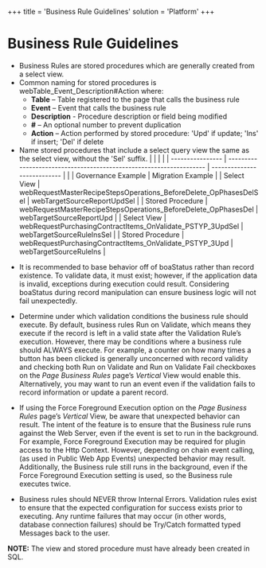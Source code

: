 +++
title = 'Business Rule Guidelines'
solution = 'Platform'
+++

# Business Rule Guidelines

  - Business Rules are stored procedures which are generally created
    from a select view.
  - Common naming for stored procedures is
    webTable\_Event\_Description\#Action where:
      - **Table** – Table registered to the page that calls the business
        rule
      - **Event** – Event that calls the business rule
      - **Description** - Procedure description or field being modified
      - **\#** – An optional number to prevent duplication
      - **Action** – Action performed by stored procedure: 'Upd' if
        update; 'Ins' if insert; 'Del' if delete
  - Name stored procedures that include a select query view the same as
    the select view, without the 'Sel'
    suffix.
    |                  |                                                                     |                             |
    | ---------------- | ------------------------------------------------------------------- | --------------------------- |
    |                  | Governance Example                                                  | Migration Example           |
    | Select View      | webRequestMasterRecipeStepsOperations\_BeforeDelete\_OpPhasesDelSel | webTargetSourceReportUpdSel |
    | Stored Procedure | webRequestMasterRecipeStepsOperations\_BeforeDelete\_OpPhasesDel    | webTargetSourceReportUpd    |
    | Select View      | webRequestPurchasingContractItems\_OnValidate\_PSTYP\_3UpdSel       | webTargetSourceRuleInsSel   |
    | Stored Procedure | webRequestPurchasingContractItems\_OnValidate\_PSTYP\_3Upd          | webTargetSourceRuleIns      |

<!-- end list -->

  - It is recommended to base behavior off of boaStatus rather than
    record existence. To validate data, it must exist; however, if the
    application data is invalid, exceptions during execution could
    result. Considering boaStatus during record manipulation can ensure
    business logic will not fail unexpectedly.

  - Determine under which validation conditions the business rule should
    execute. By default, business rules Run on Validate, which means
    they execute if the record is left in a valid state after the
    Validation Rule’s execution. However, there may be conditions where
    a business rule should ALWAYS execute. For example, a counter on how
    many times a button has been clicked is generally unconcerned with
    record validity and checking both Run on Validate and Run on
    Validate Fail checkboxes on the *Page Business Rules* page’s
    *Vertical* View would enable this. Alternatively, you may want to
    run an event even if the validation fails to record information or
    update a parent record.

  - If using the Force Foreground Execution option on the *Page Business
    Rules* page’s *Vertical* View, be aware that unexpected behavior can
    result. The intent of the feature is to ensure that the Business
    rule runs against the Web Server, even if the event is set to run in
    the background. For example, Force Foreground Execution may be
    required for plugin access to the Http Context. However, depending
    on chain event calling, (as used in Public Web App Events)
    unexpected behavior may result. Additionally, the Business rule
    still runs in the background, even if the Force Foreground Execution
    setting is used, so the Business rule executes twice.

  - Business rules should NEVER throw Internal Errors. Validation rules
    exist to ensure that the expected configuration for success exists
    prior to executing. Any runtime failures that may occur (in other
    words, database connection failures) should be Try/Catch formatted
    typed Messages back to the user.

**NOTE:** The view and stored procedure must have already been created
in SQL.
